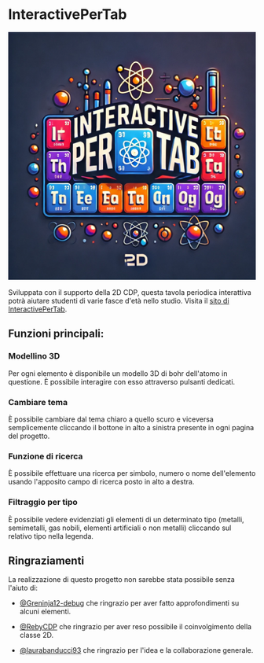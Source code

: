 # InteractivePerTab

![logo_InteractivePerTab](src/assets/favicon.ico)

Sviluppata con il supporto della 2D CDP, questa tavola periodica interattiva potrà aiutare studenti di varie fasce d'età nello studio.
Visita il [sito di InteractivePerTab](https://interactivepertab2.webnode.page).

## Funzioni principali:

### Modellino 3D

Per ogni elemento è disponibile un modello 3D di bohr dell'atomo in questione. È possibile interagire con esso attraverso pulsanti dedicati.

### Cambiare tema

È possibile cambiare dal tema chiaro a quello scuro e viceversa semplicemente cliccando il bottone in alto a sinistra presente in ogni pagina del progetto.

### Funzione di ricerca

È possibile effettuare una ricerca per simbolo, numero o nome dell'elemento usando l'apposito campo di ricerca posto in alto a destra.

### Filtraggio per tipo

È possibile vedere evidenziati gli elementi di un determinato tipo (metalli, semimetalli, gas nobili, elementi artificiali o non metalli) cliccando sul relativo tipo nella legenda.

## Ringraziamenti

La realizzazione di questo progetto non sarebbe stata possibile senza l'aiuto di:

- [@Greninja12-debug](https://github.com/Greninja12-debug) che ringrazio per aver fatto approfondimenti su alcuni elementi.

- [@RebyCDP](https://github.com/RebyCDP) che ringrazio per aver reso possibile il coinvolgimento della classe 2D.

- [@laurabanducci93](https://github.com/laurabanducci93) che ringrazio per l'idea e la collaborazione generale.
